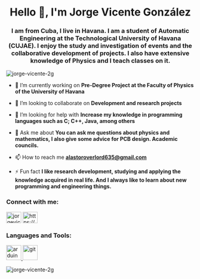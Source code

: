 <h1 align="center">Hello 👋, I'm Jorge Vicente González</h1>
<h3 align="center">I am from Cuba, I live in Havana. I am a student of Automatic Engineering at the Technological University of Havana (CUJAE). I enjoy the study and investigation of events and the collaborative development of projects. I also have extensive knowledge of Physics and I teach classes on it.</h3>

<p align="left"> <img src="https://komarev.com/ghpvc/?username=jorge-vicente-2g&label=Profile%20views&color=0e75b6&style=flat" alt="jorge-vicente-2g" /> </p>

- 🔭 I’m currently working on **Pre-Degree Project at the Faculty of Physics of the University of Havana**

- 👯 I’m looking to collaborate on **Development and research projects**

- 🤝 I’m looking for help with **Increase my knowledge in programming languages ​​such as C; C++, Java, among others**

- 💬 Ask me about **You can ask me questions about physics and mathematics, I also give some advice for PCB design. Academic councils.**

- 📫 How to reach me **alastoroverlord635@gmail.com**

- ⚡ Fun fact **I like research development, studying and applying the knowledge acquired in real life. And I always like to learn about new programming and engineering things.**

<h3 align="left">Connect with me:</h3>
<p align="left">
<a href="https://instagram.com/jorgevicenteatomicphysics" target="blank"><img align="center" src="https://raw.githubusercontent.com/rahuldkjain/github-profile-readme-generator/master/src/images/icons/Social/instagram.svg" alt="jorgevicenteatomicphysics" height="30" width="40" /></a>
<a href="https://discord.gg/https://discord.gg/BSkTqCHZ" target="blank"><img align="center" src="https://raw.githubusercontent.com/rahuldkjain/github-profile-readme-generator/master/src/images/icons/Social/discord.svg" alt="https://discord.gg/BSkTqCHZ" height="30" width="40" /></a>
</p>

<h3 align="left">Languages and Tools:</h3>
<p align="left"> <a href="https://www.arduino.cc/" target="_blank" rel="noreferrer"> <img src="https://cdn.worldvectorlogo.com/logos/arduino-1.svg" alt="arduino" width="40" height="40"/> </a> <a href="https://git-scm.com/" target="_blank" rel="noreferrer"> <img src="https://www.vectorlogo.zone/logos/git-scm/git-scm-icon.svg" alt="git" width="40" height="40"/> </a> </p>

<p><img align="center" src="https://github-readme-stats.vercel.app/api/top-langs?username=jorge-vicente-2g&show_icons=true&locale=en&layout=compact" alt="jorge-vicente-2g" /></p>